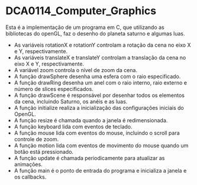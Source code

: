 # DCA0114_Computer_Graphics

Esta é a implementação de um programa em C, que utilizando as bibliotecas do openGL, faz o desenho do planeta saturno e algumas luas.

- As variáveis rotationX e rotationY controlam a rotação da cena no eixo X e Y, respectivamente.
- As variáveis translateX e translateY controlam a translação da cena no eixo X e Y, respectivamente.
- A variável zoom controla o nível de zoom da cena.
- A função drawSphere desenha uma esfera com o raio especificado.
- A função drawRing desenha um anel com o raio interno, raio externo e número de slices especificados.
- A função drawScene é responsável por desenhar todos os elementos da cena, incluindo Saturno, os anéis e as luas.
- A função initialize realiza a inicialização das configurações iniciais do OpenGL.
- A função resize é chamada quando a janela é redimensionada.
- A função keyboard lida com eventos de teclado.
- A função mouse lida com eventos do mouse, incluindo o scroll para controle de zoom.
- A função motion lida com eventos de movimento do mouse quando um botão está pressionado.
- A função update é chamada periodicamente para atualizar as animações.
- A função main é o ponto de entrada do programa e inicializa a janela e os callbacks.
